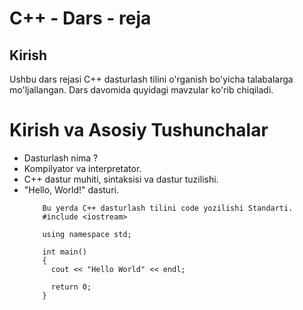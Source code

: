 # C++ - Dars - reja

## Kirish
Ushbu dars rejasi C++ dasturlash tilini o'rganish bo'yicha talabalarga mo'ljallangan. Dars davomida quyidagi mavzular ko'rib chiqiladi.

# Kirish va Asosiy Tushunchalar
- Dasturlash nima ?
- Kompilyator va interpretator.
- C++ dastur muhiti, sintaksisi va dastur tuzilishi.
- "Hello, World!" dasturi.
    ```
        Bu yerda C++ dasturlash tilini code yozilishi Standarti.
        #include <iostream>

        using namespace std;

        int main()
        {
          cout << "Hello World" << endl;

          return 0;
        }
    ```
